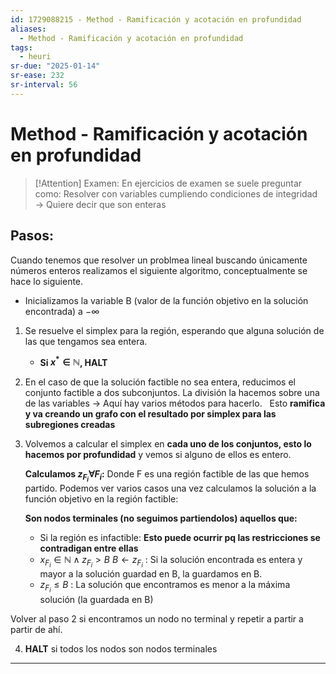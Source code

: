 ```yaml
---
id: 1729088215 - Method - Ramificación y acotación en profundidad
aliases:
  - Method - Ramificación y acotación en profundidad
tags:
  - heuri
sr-due: "2025-01-14"
sr-ease: 232
sr-interval: 56
---
```

# Method - Ramificación y acotación en profundidad

> [!Attention] Examen: 
> En ejercicios de examen se suele preguntar como: Resolver con variables cumpliendo condiciones de integridad → Quiere decir que son enteras 

## Pasos:

Cuando tenemos que resolver un problmea lineal buscando únicamente números enteros realizamos el siguiente algoritmo, conceptualmente se hace lo siguiente. 

+ Inicializamos la variable B (valor de la función objetivo en la solución encontrada) a $-\infty$

1. Se resuelve el simplex para la región, esperando que alguna solución de las que tengamos sea entera. 
   + **Si $x^* \in \mathbb{N}$, HALT**
2. En el caso de que la solución factible no sea entera, reducimos el conjunto factible a dos subconjuntos. La división la hacemos sobre una de las variables → Aquí hay varios métodos para hacerlo.   
   Esto **ramifica y va creando un grafo con el resultado por simplex para las subregiones creadas**
   
3. Volvemos a calcular el simplex en **cada uno de los conjuntos, esto lo hacemos por profundidad** y vemos si alguno de ellos es entero. 
   
   **Calculamos $z_{F_i} \forall F_i$:** Donde F es una región factible de las que hemos partido. 
   Podemos ver varios casos una vez calculamos la solución a la función objetivo en la región factible:
   
	**Son nodos terminales (no seguimos partiendolos) aquellos que:**
   
	+ Si la región es infactible:  **Esto puede ocurrir pq las restricciones se contradigan entre ellas**
   + $x_{F_i} \in \mathbb{N} \land z_{F_i} > B$ $B \leftarrow z_{F_i}$ : Si la solución encontrada es entera y mayor a la solución guardad en B, la guardamos en B.
   + $z_{F_i} \leq B$ : La solución que encontramos es menor a la máxima solución (la guardada en B)

Volver al paso 2 si encontramos un nodo no terminal y repetir a partir a partir de ahí.

4. **HALT** si todos los nodos son nodos terminales


***
